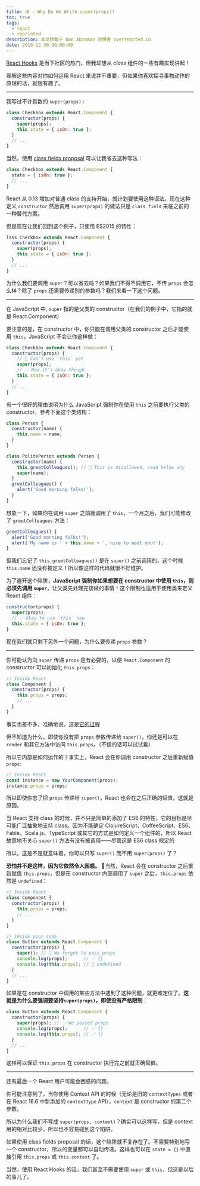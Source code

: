 ```yaml
---
title: 译 - Why Do We Write super(props)?
toc: true
tags: 
  - react
  - reprinted
description: 本文转载于 Dan Abramov 的博客 overreacted.io
date: 2018-12-30 00:00:00
---
```


[React Hooks](https://reactjs.org/docs/hooks-intro.html) 是当下社区的热门，但我却想从 *class* 组件的一些有趣实现讲起！

理解这些内容对你如何运用 React 来说并不重要，但如果你喜欢探寻事物动作的原理的话，就很有趣了。

---

我写过不计其数的 `super(props)` :

```js
class Checkbox extends React.Component {
  constructor(props) {
    super(props);
    this.state = { isOn: true };
  }
  // ...
}
```

当然，使用 [class fields proposal](https://github.com/tc39/proposal-class-fields) 可以让我省去这种写法：

```js
class Checkbox extends React.Component {
  state = { isOn: true };
  // ...
}
```

React 从 0.13 增加对普通 class 的支持开始，就计划要使用这种语法。现在这种定义 `constructor` 然后调用 `super(props)` 的做法只是 `class field` 来临之前的一种替代方案。

<!-- more -->

但是现在让我们回到这个例子，只使用 ES2015 的特性：

```js
lass Checkbox extends React.Component {
  constructor(props) {
    super(props);
    this.state = { isOn: true };
  }
  // ...
}
```

为什么我们要调用 `super`？可以省去吗？如果我们不得不调用它，不传 `props` 会怎么样？除了 `props` 还需要传递别的参数吗？我们来看一下这个问题。

---

在 JavaScript 中, `super` 指的是父类的 constructor（在我们的例子中，它指的就是 React.Component）

要注意的是，在 constructor 中，你只能在调用父类的 constructor 之后才能使用 `this`，JavaScript 不会让你这样做：

```js
class Checkbox extends React.Component {
  constructor(props) {
    // 🔴 Can’t use `this` yet
    super(props);
    // ✅ Now it’s okay though
    this.state = { isOn: true };
  }
  // ...
}
```

有一个很好的理由说明为什么 JavaScript 强制你在使用 `this` 之前要执行父类的 constructor，参考下面这个类结构：

```js
class Person {
  constructor(name) {
    this.name = name;
  }
}

class PolitePerson extends Person {
  constructor(name) {
    this.greetColleagues(); // 🔴 This is disallowed, read below why
    super(name);
  }
  greetColleagues() {
    alert('Good morning folks!');
  }
}
```

想象一下，如果你在调用 `super` 之前就调用了 `this`，一个月之后，我们可能修改了 `greetColleagues` 方法：

```js
greetColleagues() {
  alert('Good morning folks!');
  alert('My name is ' + this.name + ', nice to meet you!');
}
```

但我们忘记了 `this.greetColleagues()` 是在 `super()` 之前调用的，这个时候 `this.name` 还没有被定义！所以像这样的代码就很不好维护。

为了避开这个陷阱，**JavaScript 强制你如果想要在 constructor 中使用 `this`，则必须先调用 `super`**，让父类先处理完该做的事情！这个限制也适用于使用类来定义 React 组件：

```js
constructor(props) {
  super(props);
  // ✅ Okay to use `this` now
  this.state = { isOn: true };
}
```

现在我们就只剩下另外一个问题，为什么要传递 `props` 参数？

---

你可能认为向 `super` 传递 `props` 是有必要的，以便 `React.Component` 的 constructor 可以初始化 `this.props`：

```js
// Inside React
class Component {
  constructor(props) {
    this.props = props;
    // ...
  }
}
```

事实也差不多，准确地说，这是[它的过程](https://github.com/facebook/react/blob/1d25aa5787d4e19704c049c3cfa985d3b5190e0d/packages/react/src/ReactBaseClasses.js#L22)

但不知道为什么，即使你没有把 `props` 参数传递给 `super()`，你还是可以在 `render` 和其它方法中访问 `this.props`。（不信的话可以试试看）

所以它内部是如何运作的？事实上，React 会在你调用 constructor 之后重新赋值 `props`:

```js
// Inside React
const instance = new YourComponent(props);
instance.props = props;
```

所以即使你忘了把 `props` 传递给 `super()`，React 也会在之后正确的赋值，这就是原因。

当 React 支持 class 的时候，并不只是简单的添加了 ES6 的特性，它的目标是尽可能广泛抽象地支持 class。因为不能确定 ClojureScript、CoffeeScript、ES6、Fable、Scala.js、TypeScript 或其它的方式是如何定义一个组件的，所以 React 故意地不关心 `super()` 方法有没有被调用——尽管这是 ES6 class 规定的

所以，这是不是就意味着，你可以只写 `super()` 而不用 `super(props)` 了？

**恐怕并不是这样，因为它依然令人困惑。** 当然，React 会在 constructor 之后重新赋值 `this.props`，但是在 constructor 内部调用了 `super` 之后，`this.props` 依然是 `undefined`：

```js
// Inside React
class Component {
  constructor(props) {
    this.props = props;
    // ...
  }
}

// Inside your code
class Button extends React.Component {
  constructor(props) {
    super(); // 😬 We forgot to pass props
    console.log(props);      // ✅ {}
    console.log(this.props); // 😬 undefined 
  }
  // ...
}
```

如果是在 constructor 中调用的某些方法中遇到了这种问题，就更难定位了。**这就是为什么要强调要坚持`super(props)`，即使没有严格限制**：

```js
class Button extends React.Component {
  constructor(props) {
    super(props); // ✅ We passed props
    console.log(props);      // ✅ {}
    console.log(this.props); // ✅ {}
  }
  // ...
}
```

这样可以保证 `this.props` 在 constructor 执行完之前就正确赋值。

---

还有最后一个 React 用户可能会困惑的问题。

你可能注意到了，当你使用 Context API 的时候（无论是旧的 `contextTypes` 或者在 React 16.6 中新添加的 `contextType` API），`context` 是 constructor 的第二个参数。

所以为什么我们不写成 `super(props, context)`？确实可以这样写，但是 context 用的相对比较少，所以也不容易碰到这个陷阱。

如果使用 class fields proposal 的话，这个陷阱就不复存在了。不需要特别地写一个 constructor，所以的变量都可以自动传递。这样也可以在 `state = {}` 中直接引用 `this.props` 或 `this.context` 了。

当然，使用 React Hooks 的话，我们甚至不需要使用 `super` 或 `this`，但这是以后的事儿了。

